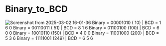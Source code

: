 # Binary_to_BCD

![Screenshot from 2025-03-02 16-01-36](https://github.com/user-attachments/assets/49b83c4a-4306-4cbd-9bd5-67ff6dfefa18)
Binary = 00001010 ( 10) | BCD =  1 6 0
Binary = 00110011 ( 51) | BCD =  8 1 6
Binary = 01100100 (100) | BCD =  6 0 0
Binary = 10010110 (150) | BCD =  4 0 0
Binary = 11001000 (200) | BCD =  5 3 6
Binary = 11111001 (249) | BCD =  6 5 6
